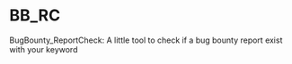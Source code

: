 # BB_RC
BugBounty_ReportCheck: A little tool to check if a bug bounty report exist with your keyword
